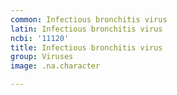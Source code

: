 ```yaml
---
common: Infectious bronchitis virus
latin: Infectious bronchitis virus
ncbi: '11120'
title: Infectious bronchitis virus
group: Viruses
image: .na.character

---
```

